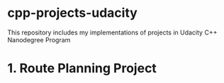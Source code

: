 # cpp-projects-udacity

This repository includes my implementations of projects in Udacity C++ Nanodegree Program

# 1. Route Planning Project
